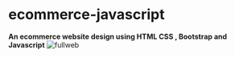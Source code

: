 ﻿# ecommerce-javascript
 
**An ecommerce website design using HTML CSS , Bootstrap and Javascript**
![fullweb](https://user-images.githubusercontent.com/58092596/94317158-00a90980-ff86-11ea-9ef1-3b3362d45829.png)
